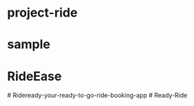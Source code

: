 # project-ride
# sample
# RideEase
#   R i d e r e a d y - y o u r - r e a d y - t o - g o - r i d e - b o o k i n g - a p p  
 #   R e a d y - R i d e  
 